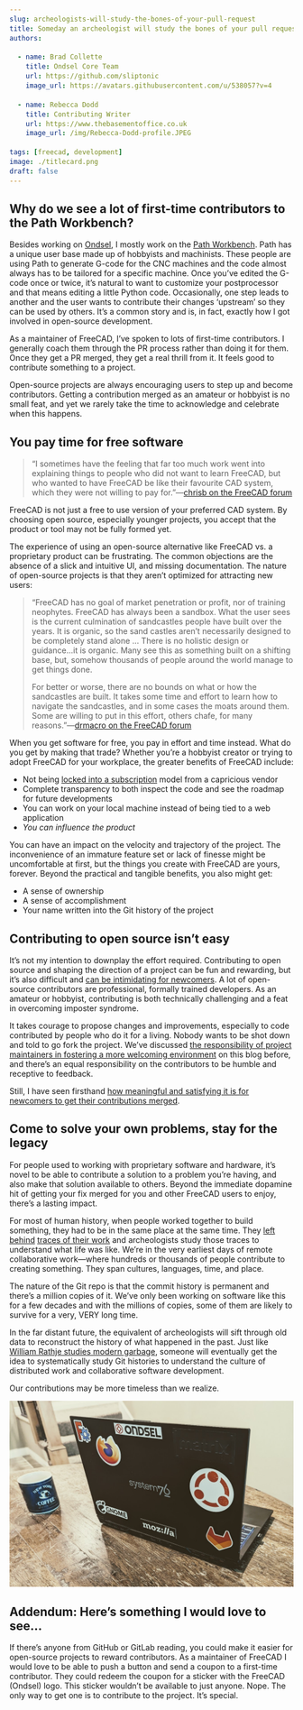 ```yaml
---
slug: archeologists-will-study-the-bones-of-your-pull-request
title: Someday an archeologist will study the bones of your pull request
authors:

  - name: Brad Collette
    title: Ondsel Core Team
    url: https://github.com/sliptonic
    image_url: https://avatars.githubusercontent.com/u/538057?v=4

  - name: Rebecca Dodd
    title: Contributing Writer
    url: https://www.thebasementoffice.co.uk
    image_url: /img/Rebecca-Dodd-profile.JPEG

tags: [freecad, development]
image: ./titlecard.png
draft: false
---
```



## Why do we see a lot of first-time contributors to the Path Workbench?

Besides working on [Ondsel](https://ondsel.com/), I mostly work on the [Path Workbench](https://wiki.freecad.org/Path_Workbench). Path has a unique user base made up of hobbyists and machinists. These people are using Path to generate G-code for the CNC machines and the code almost always has to be tailored for a specific machine. Once you’ve edited the G-code once or twice, it’s natural to want to customize your postprocessor and that means editing a little Python code. Occasionally, one step leads to another and the user wants to contribute their changes ‘upstream’ so they can be used by others. It’s a common story and is, in fact, exactly how I got involved in open-source development.

As a maintainer of FreeCAD, I’ve spoken to lots of first-time contributors. I generally coach them through the PR process rather than doing it for them. Once they get a PR merged, they get a real thrill from it. It feels good to contribute something to a project.

Open-source projects are always encouraging users to step up and become contributors. Getting a contribution merged as an amateur or hobbyist is no small feat, and yet we rarely take the time to acknowledge and celebrate when this happens.


## You pay time for free software

> “I sometimes have the feeling that far too much work went into explaining things to people who did not want to learn FreeCAD, but who wanted to have FreeCAD be like their favourite CAD system, which they were not willing to pay for.”—[chrisb on the FreeCAD forum](https://forum.freecad.org/viewtopic.php?p=577071#p577071)

FreeCAD is not just a free to use version of your preferred CAD system. By choosing open source, especially younger projects, you accept that the product or tool may not be fully formed yet.

The experience of using an open-source alternative like FreeCAD vs. a proprietary product can be frustrating. The common objections are the absence of a slick and intuitive UI, and missing documentation. The nature of open-source projects is that they aren’t optimized for attracting new users:

> “FreeCAD has no goal of market penetration or profit, nor of training neophytes. FreeCAD has always been a sandbox. What the user sees is the current culmination of sandcastles people have built over the years. It is organic, so the sand castles aren’t necessarily designed to be completely stand alone … There is no holistic design or guidance...it is organic. Many see this as something built on a shifting base, but, somehow thousands of people around the world manage to get things done.
>
> For better or worse, there are no bounds on what or how the sandcastles are built. It takes some time and effort to learn how to navigate the sandcastles, and in some cases the moats around them. Some are willing to put in this effort, others chafe, for many reasons.”—[drmacro on the FreeCAD forum](https://forum.freecad.org/viewtopic.php?p=577121#p577121)

When you get software for free, you pay in effort and time instead. What do you get by making that trade? Whether you’re a hobbyist creator or trying to adopt FreeCAD for your workplace, the greater benefits of FreeCAD include:

- Not being [locked into a subscription](https://ondsel.com/blog/freecad-adoption) model from a capricious vendor
- Complete transparency to both inspect the code and see the roadmap for future developments
- You can work on your local machine instead of being tied to a web application
- _You can influence the product_ 

You can have an impact on the velocity and trajectory of the project. The inconvenience of an immature feature set or lack of finesse might be uncomfortable at first, but the things you create with FreeCAD are yours, forever. Beyond the practical and tangible benefits, you also might get:

- A sense of ownership
- A sense of accomplishment
- Your name written into the Git history of the project

## Contributing to open source isn’t easy

It’s not my intention to downplay the effort required. Contributing to open source and shaping the direction of a project can be fun and rewarding, but it’s also difficult and [can be intimidating for newcomers](https://ondsel.com/blog/contribution-barriers). A lot of open-source contributors are professional, formally trained developers. As an amateur or hobbyist, contributing is both technically challenging and a feat in overcoming imposter syndrome. 

It takes courage to propose changes and improvements, especially to code contributed by people who do it for a living. Nobody wants to be shot down and told to go fork the project. We’ve discussed [the responsibility of project maintainers in fostering a more welcoming environment](https://ondsel.com/blog/better-github-issues) on this blog before, and there’s an equal responsibility on the contributors to be humble and receptive to feedback. 

Still, I have seen firsthand [how meaningful and satisfying it is for newcomers to get their contributions merged](https://news.ycombinator.com/item?id=24514839).

## Come to solve your own problems, stay for the legacy

For people used to working with proprietary software and hardware, it’s novel to be able to contribute a solution to a problem you’re having, and also make that solution available to others. Beyond the immediate dopamine hit of getting your fix merged for you and other FreeCAD users to enjoy, there’s a lasting impact. 

For most of human history, when people worked together to build something, they had to be in the same place at the same time. They [left behind](https://historycollection.com/not-average-neighborhood-graffiti-12-mysterious-graffiti-works-history-mean/9/) [traces of their work](https://en.wikipedia.org/wiki/Adventure_(1980_video_game)#Easter_egg) and archeologists study those traces to understand what life was like. We’re in the very earliest days of remote collaborative work—where hundreds or thousands of people contribute to creating something. They span cultures, languages, time, and place.

The nature of the Git repo is that the commit history is permanent and there’s a million copies of it. We’ve only been working on software like this for a few decades and with the millions of copies, some of them are likely to survive for a very, VERY long time.

In the far distant future, the equivalent of archeologists will sift through old data to reconstruct the history of what happened in the past. Just like [William Rathje studies modern garbage](https://en.wikipedia.org/wiki/Garbology), someone will eventually get the idea to systematically study Git histories to understand the culture of distributed work and collaborative software development.

Our contributions may be more timeless than we realize.

![Laptop with Stickers](laptopstickers.jpg)


## Addendum: Here’s something I would love to see...

If there’s anyone from GitHub or GitLab reading, you could make it easier for open-source projects to reward contributors. As a maintainer of FreeCAD I would love to be able to push a button and send a coupon to a first-time contributor. They could redeem the coupon for a sticker with the FreeCAD (Ondsel) logo. This sticker wouldn’t be available to just anyone. Nope. The only way to get one is to contribute to the project. It’s special.
